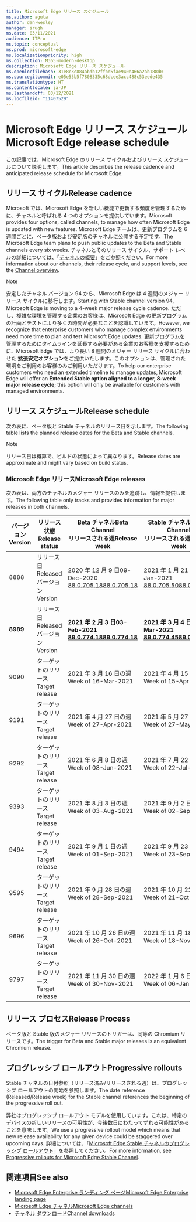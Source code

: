 ```yaml
---
title: Microsoft Edge リリース スケジュール
ms.author: aguta
author: dan-wesley
manager: srugh
ms.date: 03/11/2021
audience: ITPro
ms.topic: conceptual
ms.prod: microsoft-edge
ms.localizationpriority: high
ms.collection: M365-modern-desktop
description: Microsoft Edge リリース スケジュール
ms.openlocfilehash: 31e8c3e884abdb12ffbd5fae940e466a2ab188d0
ms.sourcegitcommit: e05e55b5f7808335c68dcee3acc488c53eede435
ms.translationtype: HT
ms.contentlocale: ja-JP
ms.lasthandoff: 03/12/2021
ms.locfileid: "11407529"
---
```

# <a name="microsoft-edge-release-schedule"></a><span data-ttu-id="0c04a-103">Microsoft Edge リリース スケジュール</span><span class="sxs-lookup"><span data-stu-id="0c04a-103">Microsoft Edge release schedule</span></span>

<span data-ttu-id="0c04a-104">この記事では、Microsoft Edge のリリース サイクルおよびリリース スケジュールについて説明します。</span><span class="sxs-lookup"><span data-stu-id="0c04a-104">This article describes the release cadence and anticipated release schedule for Microsoft Edge.</span></span>

## <a name="release-cadence"></a><span data-ttu-id="0c04a-105">リリース サイクル</span><span class="sxs-lookup"><span data-stu-id="0c04a-105">Release cadence</span></span>

<span data-ttu-id="0c04a-106">Microsoft では、Microsoft Edge を新しい機能で更新する頻度を管理するために、チャネルと呼ばれる 4 つのオプションを提供しています。</span><span class="sxs-lookup"><span data-stu-id="0c04a-106">Microsoft provides four options, called channels, to manage how often Microsoft Edge is updated with new features.</span></span> <span data-ttu-id="0c04a-107">Microsoft Edge チームは、更新プログラムを 6 週間ごとに、ベータ版および安定版のチャネルに公開する予定です。</span><span class="sxs-lookup"><span data-stu-id="0c04a-107">The Microsoft Edge team plans to push public updates to the Beta and Stable channels every six weeks.</span></span> <span data-ttu-id="0c04a-108">チャネルとそのリリース サイクル、サポート レベルの詳細については、「[チャネルの概要](https://docs.microsoft.com/DeployEdge/microsoft-edge-channels#channel-overview)」をご参照ください。</span><span class="sxs-lookup"><span data-stu-id="0c04a-108">For more information about our channels, their release cycle, and support levels, see the [Channel overview](https://docs.microsoft.com/DeployEdge/microsoft-edge-channels#channel-overview).</span></span>

> [!NOTE]
> <span data-ttu-id="0c04a-109">安定したチャネル バージョン 94 から、Microsoft Edge は 4 週間のメジャー リリース サイクルに移行します。</span><span class="sxs-lookup"><span data-stu-id="0c04a-109">Starting with Stable channel version 94, Microsoft Edge is moving to a 4-week major release cycle cadence.</span></span> <span data-ttu-id="0c04a-110">ただし、複雑な環境を管理する企業のお客様は、Microsoft Edge の更新プログラムの計画とテストにより多くの時間が必要なことを認識しています。</span><span class="sxs-lookup"><span data-stu-id="0c04a-110">However, we recognize that enterprise customers who manage complex environments need more time to plan and test Microsoft Edge updates.</span></span> <span data-ttu-id="0c04a-111">更新プログラムを管理するためにタイムラインを延長する必要がある企業のお客様を支援するために、Microsoft Edge では、より長い 8 週間のメジャー リリース サイクルに合わせた **拡張安定オプション**をご提供いたします。このオプションは、管理された環境をご利用のお客様のみご利用いただけます。</span><span class="sxs-lookup"><span data-stu-id="0c04a-111">To help our enterprise customers who need an extended timeline to manage updates, Microsoft Edge will offer an **Extended Stable option aligned to a longer, 8-week major release cycle**; this option will only be available for customers with managed environments.</span></span>

## <a name="release-schedule"></a><span data-ttu-id="0c04a-112">リリース スケジュール</span><span class="sxs-lookup"><span data-stu-id="0c04a-112">Release schedule</span></span>

<span data-ttu-id="0c04a-113">次の表に、ベータ版と Stable チャネルのリリース日を示します。</span><span class="sxs-lookup"><span data-stu-id="0c04a-113">The following table lists the planned release dates for the Beta and Stable channels.</span></span>

> [!NOTE]
> <span data-ttu-id="0c04a-114">リリース日は概算で、ビルドの状態によって異なります。</span><span class="sxs-lookup"><span data-stu-id="0c04a-114">Release dates are approximate and might vary based on build status.</span></span>

### <a name="microsoft-edge-releases"></a><span data-ttu-id="0c04a-115">Microsoft Edge リリース</span><span class="sxs-lookup"><span data-stu-id="0c04a-115">Microsoft Edge releases</span></span>

<span data-ttu-id="0c04a-116">次の表は、両方のチャネルのメジャー リリースのみを追跡し、情報を提供します。</span><span class="sxs-lookup"><span data-stu-id="0c04a-116">The following table only tracks and provides information for major releases in both channels.</span></span>

| <span data-ttu-id="0c04a-117">バージョン</span><span class="sxs-lookup"><span data-stu-id="0c04a-117">Version</span></span> | <span data-ttu-id="0c04a-118">リリース状態</span><span class="sxs-lookup"><span data-stu-id="0c04a-118">Release status</span></span> | <span data-ttu-id="0c04a-119">Beta チャネル</span><span class="sxs-lookup"><span data-stu-id="0c04a-119">Beta Channel</span></span><br><span data-ttu-id="0c04a-120">リリースされる週</span><span class="sxs-lookup"><span data-stu-id="0c04a-120">Release week</span></span> | <span data-ttu-id="0c04a-121">Stable チャネル</span><span class="sxs-lookup"><span data-stu-id="0c04a-121">Stable Channel</span></span><br><span data-ttu-id="0c04a-122">リリースされる週</span><span class="sxs-lookup"><span data-stu-id="0c04a-122">Release week</span></span> |
|---------|-----|------|--------|
| <span data-ttu-id="0c04a-123">88</span><span class="sxs-lookup"><span data-stu-id="0c04a-123">88</span></span> | <span data-ttu-id="0c04a-124">リリース日</span><span class="sxs-lookup"><span data-stu-id="0c04a-124">Released</span></span><br><span data-ttu-id="0c04a-125">バージョン</span><span class="sxs-lookup"><span data-stu-id="0c04a-125">Version</span></span> | <span data-ttu-id="0c04a-126">2020 年 12 月 9 日</span><span class="sxs-lookup"><span data-stu-id="0c04a-126">09-Dec-2020</span></span><br>[<span data-ttu-id="0c04a-127">88.0.705.18</span><span class="sxs-lookup"><span data-stu-id="0c04a-127">88.0.705.18</span></span>](https://docs.microsoft.com/deployedge/microsoft-edge-relnote-beta-channel#version-88070518-december-9) | <span data-ttu-id="0c04a-128">2021 年 1 月 21 日</span><span class="sxs-lookup"><span data-stu-id="0c04a-128">21-Jan-2021</span></span><br>[<span data-ttu-id="0c04a-129">88.0.705.50</span><span class="sxs-lookup"><span data-stu-id="0c04a-129">88.0.705.50</span></span>](https://docs.microsoft.com/deployedge/microsoft-edge-relnote-stable-channel#version-88070550-january-21)|
| **<span data-ttu-id="0c04a-130">89</span><span class="sxs-lookup"><span data-stu-id="0c04a-130">89</span></span>** | <span data-ttu-id="0c04a-131">リリース日</span><span class="sxs-lookup"><span data-stu-id="0c04a-131">Released</span></span><br><span data-ttu-id="0c04a-132">バージョン</span><span class="sxs-lookup"><span data-stu-id="0c04a-132">Version</span></span> | **<span data-ttu-id="0c04a-133">2021 年 2 月 3 日</span><span class="sxs-lookup"><span data-stu-id="0c04a-133">03-Feb-2021</span></span>**<br>**[<span data-ttu-id="0c04a-134">89.0.774.18</span><span class="sxs-lookup"><span data-stu-id="0c04a-134">89.0.774.18</span></span>](https://docs.microsoft.com/deployedge/microsoft-edge-relnote-beta-channel#version-89077418-february-3)** | **<span data-ttu-id="0c04a-135">2021 年 3 月 4 日</span><span class="sxs-lookup"><span data-stu-id="0c04a-135">04-Mar-2021</span></span>**<br>**[<span data-ttu-id="0c04a-136">89.0.774.45</span><span class="sxs-lookup"><span data-stu-id="0c04a-136">89.0.774.45</span></span>](https://docs.microsoft.com/deployedge/microsoft-edge-relnote-stable-channel#version-89077445-march-21)** |
| <span data-ttu-id="0c04a-137">90</span><span class="sxs-lookup"><span data-stu-id="0c04a-137">90</span></span> | <span data-ttu-id="0c04a-138">ターゲットのリリース</span><span class="sxs-lookup"><span data-stu-id="0c04a-138">Target release</span></span> | <span data-ttu-id="0c04a-139">2021 年 3 月 16 日の週</span><span class="sxs-lookup"><span data-stu-id="0c04a-139">Week of 16-Mar-2021</span></span> | <span data-ttu-id="0c04a-140">2021 年 4 月 15 日の週</span><span class="sxs-lookup"><span data-stu-id="0c04a-140">Week of 15-Apr-2021</span></span> |
| <span data-ttu-id="0c04a-141">91</span><span class="sxs-lookup"><span data-stu-id="0c04a-141">91</span></span> | <span data-ttu-id="0c04a-142">ターゲットのリリース</span><span class="sxs-lookup"><span data-stu-id="0c04a-142">Target release</span></span> | <span data-ttu-id="0c04a-143">2021 年 4 月 27 日の週</span><span class="sxs-lookup"><span data-stu-id="0c04a-143">Week of 27-Apr-2021</span></span> | <span data-ttu-id="0c04a-144">2021 年 5 月 27 日の週</span><span class="sxs-lookup"><span data-stu-id="0c04a-144">Week of 27-May-2021</span></span> |
| <span data-ttu-id="0c04a-145">92</span><span class="sxs-lookup"><span data-stu-id="0c04a-145">92</span></span> | <span data-ttu-id="0c04a-146">ターゲットのリリース</span><span class="sxs-lookup"><span data-stu-id="0c04a-146">Target release</span></span> | <span data-ttu-id="0c04a-147">2021 年 6 月 8 日の週</span><span class="sxs-lookup"><span data-stu-id="0c04a-147">Week of 08-Jun-2021</span></span> | <span data-ttu-id="0c04a-148">2021 年 7 月 22 日の週</span><span class="sxs-lookup"><span data-stu-id="0c04a-148">Week of 22-Jul-2021</span></span> |
| <span data-ttu-id="0c04a-149">93</span><span class="sxs-lookup"><span data-stu-id="0c04a-149">93</span></span> | <span data-ttu-id="0c04a-150">ターゲットのリリース</span><span class="sxs-lookup"><span data-stu-id="0c04a-150">Target release</span></span> | <span data-ttu-id="0c04a-151">2021 年 8 月 3 日の週</span><span class="sxs-lookup"><span data-stu-id="0c04a-151">Week of 03-Aug-2021</span></span> | <span data-ttu-id="0c04a-152">2021 年 9 月 2 日の週</span><span class="sxs-lookup"><span data-stu-id="0c04a-152">Week of 02-Sep-2021</span></span> |
| <span data-ttu-id="0c04a-153">94</span><span class="sxs-lookup"><span data-stu-id="0c04a-153">94</span></span> | <span data-ttu-id="0c04a-154">ターゲットのリリース</span><span class="sxs-lookup"><span data-stu-id="0c04a-154">Target release</span></span> | <span data-ttu-id="0c04a-155">2021 年 9 月 1 日の週</span><span class="sxs-lookup"><span data-stu-id="0c04a-155">Week of 01-Sep-2021</span></span> | <span data-ttu-id="0c04a-156">2021 年 9 月 23 日の週</span><span class="sxs-lookup"><span data-stu-id="0c04a-156">Week of 23-Sep-2021</span></span> |
| <span data-ttu-id="0c04a-157">95</span><span class="sxs-lookup"><span data-stu-id="0c04a-157">95</span></span> | <span data-ttu-id="0c04a-158">ターゲットのリリース</span><span class="sxs-lookup"><span data-stu-id="0c04a-158">Target release</span></span> | <span data-ttu-id="0c04a-159">2021 年 9 月 28 日の週</span><span class="sxs-lookup"><span data-stu-id="0c04a-159">Week of 28-Sep-2021</span></span> | <span data-ttu-id="0c04a-160">2021 年 10 月 21 日の週</span><span class="sxs-lookup"><span data-stu-id="0c04a-160">Week of 21-Oct-2021</span></span> |
| <span data-ttu-id="0c04a-161">96</span><span class="sxs-lookup"><span data-stu-id="0c04a-161">96</span></span> | <span data-ttu-id="0c04a-162">ターゲットのリリース</span><span class="sxs-lookup"><span data-stu-id="0c04a-162">Target release</span></span> | <span data-ttu-id="0c04a-163">2021 年 10 月 26 日の週</span><span class="sxs-lookup"><span data-stu-id="0c04a-163">Week of 26-Oct-2021</span></span> | <span data-ttu-id="0c04a-164">2021 年 11 月 18日の週</span><span class="sxs-lookup"><span data-stu-id="0c04a-164">Week of 18-Nov-2021</span></span> |
| <span data-ttu-id="0c04a-165">97</span><span class="sxs-lookup"><span data-stu-id="0c04a-165">97</span></span> | <span data-ttu-id="0c04a-166">ターゲットのリリース</span><span class="sxs-lookup"><span data-stu-id="0c04a-166">Target release</span></span> | <span data-ttu-id="0c04a-167">2021 年 11 月 30 日の週</span><span class="sxs-lookup"><span data-stu-id="0c04a-167">Week of 30-Nov-2021</span></span> | <span data-ttu-id="0c04a-168">2022 年 1 月 6 日の週</span><span class="sxs-lookup"><span data-stu-id="0c04a-168">Week of 06-Jan-2022</span></span> |

## <a name="release-process"></a><span data-ttu-id="0c04a-169">リリース プロセス</span><span class="sxs-lookup"><span data-stu-id="0c04a-169">Release Process</span></span>

<span data-ttu-id="0c04a-170">ベータ版と Stable 版のメジャー リリースのトリガーは、同等の Chromium リリースです。</span><span class="sxs-lookup"><span data-stu-id="0c04a-170">The trigger for Beta and Stable major releases is an equivalent Chromium release.</span></span>

## <a name="progressive-rollouts"></a><span data-ttu-id="0c04a-171">プログレッシブ ロールアウト</span><span class="sxs-lookup"><span data-stu-id="0c04a-171">Progressive rollouts</span></span>

<span data-ttu-id="0c04a-172">Stable チャネルの日付参照（リリース済み/リリースされる週）は、プログレッシブ ロールアウトの開始を参照します。</span><span class="sxs-lookup"><span data-stu-id="0c04a-172">The date reference (Released/Release week) for the Stable channel references the beginning of the progressive roll out.</span></span>

<span data-ttu-id="0c04a-173">弊社はプログレッシブ ロールアウト モデルを使用しています。これは、特定のデバイスの新しいリリースの可用性が、今後数日にわたってずれる可能性があることを意味します。</span><span class="sxs-lookup"><span data-stu-id="0c04a-173">We use a progressive rollout model which means that new release availability for any given device could be staggered over upcoming days.</span></span> <span data-ttu-id="0c04a-174">詳細については、「[Microsoft Edge Stable チャネルのプログレッシブ ロールアウト](microsoft-edge-update-progressive-rollout.md)」を参照してください。</span><span class="sxs-lookup"><span data-stu-id="0c04a-174">For more information, see [Progressive rollouts for Microsoft Edge Stable Channel](microsoft-edge-update-progressive-rollout.md).</span></span>

## <a name="see-also"></a><span data-ttu-id="0c04a-175">関連項目</span><span class="sxs-lookup"><span data-stu-id="0c04a-175">See also</span></span>

- [<span data-ttu-id="0c04a-176">Microsoft Edge Enterprise ランディング ページ</span><span class="sxs-lookup"><span data-stu-id="0c04a-176">Microsoft Edge Enterprise landing page</span></span>](https://aka.ms/EdgeEnterprise)
- [<span data-ttu-id="0c04a-177">Microsoft Edge チャネル</span><span class="sxs-lookup"><span data-stu-id="0c04a-177">Microsoft Edge channels</span></span>](microsoft-edge-channels.md)
- [<span data-ttu-id="0c04a-178">チャネル ダウンロード</span><span class="sxs-lookup"><span data-stu-id="0c04a-178">Channel downloads</span></span>](https://www.microsoft.com/edge/business/download)